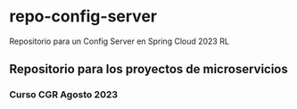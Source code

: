 # repo-config-server
Repositorio para un Config Server en Spring Cloud 2023 RL

<h2>Repositorio para los proyectos de microservicios</h2>
<h3>Curso CGR Agosto 2023</h3>
